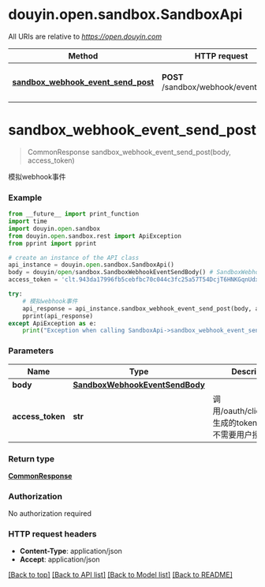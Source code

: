 # douyin.open.sandbox.SandboxApi

All URIs are relative to *https://open.douyin.com*

Method | HTTP request | Description
------------- | ------------- | -------------
[**sandbox_webhook_event_send_post**](SandboxApi.md#sandbox_webhook_event_send_post) | **POST** /sandbox/webhook/event/send/ | 模拟webhook事件

# **sandbox_webhook_event_send_post**
> CommonResponse sandbox_webhook_event_send_post(body, access_token)

模拟webhook事件

### Example
```python
from __future__ import print_function
import time
import douyin.open.sandbox
from douyin.open.sandbox.rest import ApiException
from pprint import pprint

# create an instance of the API class
api_instance = douyin.open.sandbox.SandboxApi()
body = douyin/open/sandbox.SandboxWebhookEventSendBody() # SandboxWebhookEventSendBody | 
access_token = 'clt.943da17996fb5cebfbc70c044c3fc25a57T54DcjT6HNKGqnUdxzy1KcxFnZ' # str | 调用/oauth/client_token/生成的token，此token不需要用户授权。

try:
    # 模拟webhook事件
    api_response = api_instance.sandbox_webhook_event_send_post(body, access_token)
    pprint(api_response)
except ApiException as e:
    print("Exception when calling SandboxApi->sandbox_webhook_event_send_post: %s\n" % e)
```

### Parameters

Name | Type | Description  | Notes
------------- | ------------- | ------------- | -------------
 **body** | [**SandboxWebhookEventSendBody**](SandboxWebhookEventSendBody.md)|  | 
 **access_token** | **str**| 调用/oauth/client_token/生成的token，此token不需要用户授权。 | 

### Return type

[**CommonResponse**](CommonResponse.md)

### Authorization

No authorization required

### HTTP request headers

 - **Content-Type**: application/json
 - **Accept**: application/json

[[Back to top]](#) [[Back to API list]](../README.md#documentation-for-api-endpoints) [[Back to Model list]](../README.md#documentation-for-models) [[Back to README]](../README.md)


